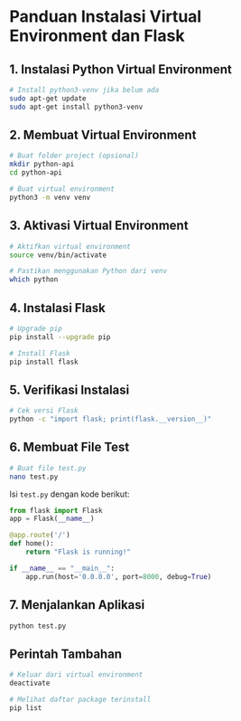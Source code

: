 # Panduan Instalasi Virtual Environment dan Flask

## 1. Instalasi Python Virtual Environment

```bash
# Install python3-venv jika belum ada
sudo apt-get update
sudo apt-get install python3-venv
```

## 2. Membuat Virtual Environment

```bash
# Buat folder project (opsional)
mkdir python-api
cd python-api

# Buat virtual environment
python3 -m venv venv
```

## 3. Aktivasi Virtual Environment

```bash
# Aktifkan virtual environment
source venv/bin/activate

# Pastikan menggunakan Python dari venv
which python
```

## 4. Instalasi Flask

```bash
# Upgrade pip
pip install --upgrade pip

# Install Flask
pip install flask
```

## 5. Verifikasi Instalasi

```bash
# Cek versi Flask
python -c "import flask; print(flask.__version__)"
```

## 6. Membuat File Test

```bash
# Buat file test.py
nano test.py
```

Isi `test.py` dengan kode berikut:

```python
from flask import Flask
app = Flask(__name__)

@app.route('/')
def home():
    return "Flask is running!"

if __name__ == "__main__":
    app.run(host='0.0.0.0', port=8000, debug=True)
```

## 7. Menjalankan Aplikasi

```bash
python test.py
```

## Perintah Tambahan

```bash
# Keluar dari virtual environment
deactivate

# Melihat daftar package terinstall
pip list
```
